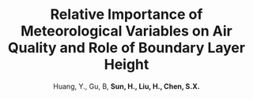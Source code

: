 ---
title: "Relative Importance of Meteorological Variables on Air Quality and Role of Boundary Layer Height"
collection: publications
author: Huang, Y., Gu, B, <strong>Sun, H.<strong>, Liu, H., Chen, S.X.
conf: 'Atmospheric Environment'
year: 2021
paperurl: /publications/papers/2021_AE.pdf
additional: true
---